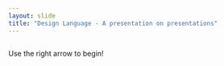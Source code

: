 ```yaml
---
layout: slide
title: "Design Language - A presentation on presentations"
---
```


<figure>
	<img src="{{site.url}}_images/Slide1.png" alt=""/>
</figure>
Use the right arrow to begin!